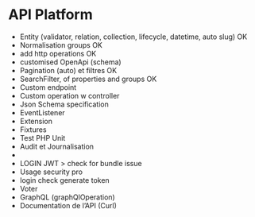 # API Platform

- Entity
  (validator, relation, collection, lifecycle,    datetime, auto slug) OK
- Normalisation groups OK
- add http operations  OK
- customised OpenApi (schema)
- Pagination (auto) et filtres OK
- SearchFilter, of properties and groups OK
- Custom endpoint
- Custom operation w controller
- Json Schema specification
- EventListener
- Extension
- Fixtures
- Test PHP Unit
- Audit et Journalisation
- 
- LOGIN JWT > check for bundle issue
- Usage security pro
- login check  generate token
- Voter
- GraphQL (graphQlOperation)
- Documentation de l’API (Curl)